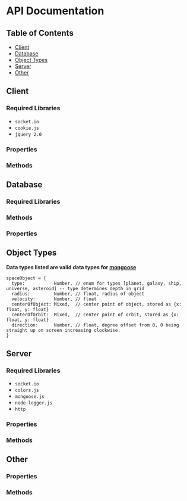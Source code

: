 # API Documentation

## Table of Contents
* [Client](#client)
* [Database](#database)
* [Object Types](#object-types)
* [Server](#server)
* [Other](#other)


## Client

### Required Libraries

* `socket.io`
* `cookie.js`
* `jquery 2.0`

### Properties

### Methods

## Database

### Required Libraries

### Methods

### Properties

## Object Types
**Data types listed are valid data types for [mongoose](http://mongoosejs.com/docs/schematypes.html)**
```
spaceObject = {
  type:           Number, // enum for types [planet, galaxy, ship, universe, asteroid] -- type determines depth in grid
  radius:         Number, // float, radius of object
  velocity:       Number, // float
  centerOfObject: Mixed,  // center point of object, stored as {x: float, y: float}
  centerOfOrbit:  Mixed,  // center point of orbit, stored as {x: float, y: float}
  direction:      Number, // float, degree offset from 0, 0 being straight up on screen increasing clockwise.
}
```

## Server

### Required Libraries
* `socket.io`
* `colors.js`
* `mongoose.js`
* `node-logger.js`
* `http`

### Properties

### Methods

## Other

### Properties

### Methods
